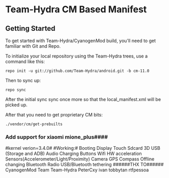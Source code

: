 Team-Hydra CM Based Manifest
===========

Getting Started
---------------

To get started with Team-Hydra/CyanogenMod build, you'll need to get familiar with Git and Repo.

To initialize your local repository using the Team-Hydra trees, use a command like this:

    repo init -u git://github.com/Team-Hydra/android.git -b cm-11.0

Then to sync up:

    repo sync

After the initial sync sync once more so that the local_manifest.xml will be picked up.

After that you need to get proprietary CM bits:

    ./vendor/cm/get-prebuilts
### Add support for xiaomi mione_plus####
 #kernel verion=3.4.0#
 #Working:#
Booting
Display
Touch
Sdcard
3D
USB (Storage and ADB)
Audio
Charging
Buttons
Wifi
HW acceleration
Sensors(Accelerometer/Light/Proximity)
Camera
GPS
Compass
Offline changing
Bluetooth
Radio
USB/Bluetooth tethering
######THX TO######
CyanogenMod Team
Team-Hydra 
PeterCxy
ivan
tobbytan
rtfpessoa
